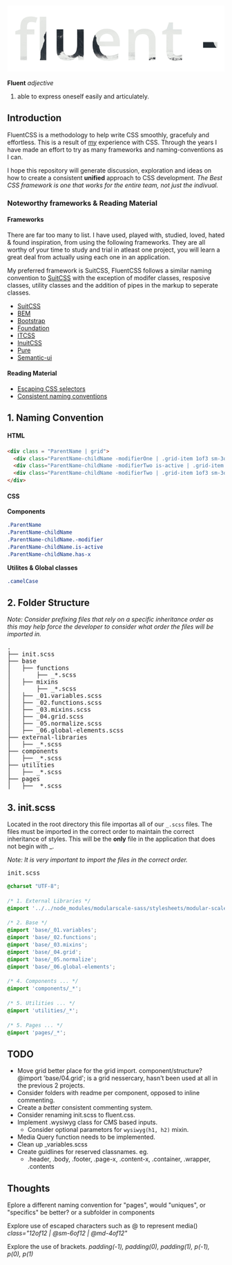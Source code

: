 ![Fluent](logo.gif)

**Fluent**
*adjective*

1. able to express oneself easily and articulately.

## Introduction
FluentCSS is a methodology to help write CSS smoothly, gracefuly and effortless. This is a result of [my](http://twitter.com/shaunewest) experience with CSS. Through the years I have  made an effort to try as many frameworks and naming-conventions as I can.

I hope this repository will generate discussion, exploration and ideas on how to create a consistent **unified** approach to CSS development. *The Best CSS framework is one that works for the entire team, not just the indivual.*


### Noteworthy frameworks & Reading Material

#### Frameworks

There are far too many to list. I have used, played with, studied, loved, hated & found inspiration, from using the following frameworks. They are all worthy of your time to study and trial in atleast one project, you will learn a great deal from actually using each one in an application. 

My preferred framework is SuitCSS, FluentCSS follows a similar naming convention to [SuitCSS](https://github.com/suitcss/suit/blob/master/doc/naming-conventions.md) with the exception of modifer classes, resposive classes, utility classes and the addition of pipes in the markup to seperate classes.

* [SuitCSS](https://github.com/suitcss/suit/blob/master/doc/naming-conventions.md)
* [BEM](https://en.bem.info/method/)
* [Bootstrap](http://getbootstrap.com)
* [Foundation](http://http://foundation.zurb.com)
* [ITCSS](http://itcss.io/)
* [InuitCSS](https://github.com/inuitcss/)
* [Pure](http://purecss.io/)
* [Semantic-ui](http://semantic-ui.com)

#### Reading Material

* [Escaping CSS selectors](https://mathiasbynens.be/demo/crazy-class)
* [Consistent naming conventions](http://cereal.co/creating-a-consistent-naming-convention-for-css-with-special-characters/)


## 1. Naming Convention

#### HTML

```html
<div class = "ParentName | grid">
  <div class="ParentName-childName -modifierOne | .grid-item 1of3 sm-3of3"></div>
  <div class="ParentName-childName -modifierTwo is-active | .grid-item 1of3 sm-3of3"></div>
  <div class="ParentName-childName -modifierTwo | .grid-item 1of3 sm-3of3"></div>
</div>
```


#### CSS

**Components**

```css
.ParentName
.ParentName-childName
.ParentName-childName.-modifier
.ParentName-childName.is-active
.ParentName-childName.has-x
```

**Utilites & Global classes**

```css
.camelCase
```


## 2. Folder Structure
*Note: Consider prefixing files that rely on a specific inheritance order as this may help force the developer to consider what order the files will be imported in.*

<pre>
.
├── init.scss
├── base
│   ├── functions
│       ├── _*.scss
│   ├── mixins
│       ├── _*.scss
│   ├── _01.variables.scss
│   ├── _02.functions.scss
│   ├── _03.mixins.scss
│   ├── _04.grid.scss
│   ├── _05.normalize.scss
│   ├── _06.global-elements.scss
├── external-libraries
│   ├── _*.scss
├── components
│   ├── _*.scss
├── utilities
│   ├── _*.scss
├── pages
│   ├── _*.scss
</pre>


## 3. init.scss

Located in the root directory this file importas all of our `_.scss` files. 
The files must be imported in the correct order to maintain the correct inheritance of styles.
This will be the **only** file in the application that does not begin with _.

*Note: It is very important to import the files in the correct order.*

<pre>init.scss</pre>

```scss
@charset "UTF-8";

/* 1. External Libraries */
@import '../../node_modules/modularscale-sass/stylesheets/modular-scale';

/* 2. Base */
@import 'base/_01.variables';
@import 'base/_02.functions';
@import 'base/_03.mixins';
@import 'base/_04.grid';
@import 'base/_05.normalize';
@import 'base/_06.global-elements';

/* 4. Components ... */
@import 'components/_*';

/* 5. Utilities ... */
@import 'utilities/_*';

/* 5. Pages ... */
@import 'pages/_*';
```

## TODO

- Move grid better place for the grid import. component/structure? @import 'base/04.grid'; is a grid nessercary, hasn't been used at all in the previous 2 projects. 
- Consider folders with readme per component, opposed to inline commenting.
- Create a _better_ consistent commenting system.
- Consider renaming init.scss to fluent.css.
- Implement .wysiwyg class for CMS based inputs.
  - Consider optional parametors for `wysiwyg(h1, h2)` mixin.
- Media Query function needs to be implemented.
- Clean up _variables.scss
- Create guidlines for reserved classnames. eg.
  - .header, .body, .footer, .page-x, .content-x, .container, .wrapper, .contents

## Thoughts

Eplore a different naming convention for "pages", would "uniques", or "specifics" be better? or a subfolder in components

Explore use of escaped characters such as @ to represent media()
*class="12of12 | @sm-6of12 | @md-4of12"*

Explore the use of brackets.
*padding(-1), padding(0), padding(1), p(-1), p(0), p(1)*


